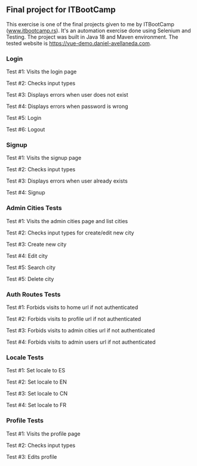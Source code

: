 ## Final project for ITBootCamp 
This exercise is one of the final projects given to me by ITBootCamp (www.itbootcamp.rs). It's an automation exercise done using Selenium and Testing. 
The project was built in  Java 18 and Maven environment. 
The tested website is https://vue-demo.daniel-avellaneda.com.

### Login

Test #1: Visits the login page

Test #2: Checks input types

Test #3: Displays errors when user does not exist

Test #4: Displays errors when password is wrong

Test #5: Login

Test #6: Logout

### Signup

Test #1: Visits the signup page

Test #2: Checks input types

Test #3: Displays errors when user already exists

Test #4: Signup

### Admin Cities Tests

Test #1: Visits the admin cities page and list cities

Test #2: Checks input types for create/edit new city

Test #3: Create new city

Test #4: Edit city

Test #5: Search city

Test #5: Delete city

### Auth Routes Tests

Test #1: Forbids visits to home url if not authenticated

Test #2: Forbids visits to profile url if not authenticated

Test #3: Forbids visits to admin cities url if not authenticated

Test #4: Forbids visits to admin users url if not authenticated

### Locale Tests

Test #1: Set locale to ES

Test #2: Set locale to EN

Test #3: Set locale to CN

Test #4: Set locale to FR

### Profile Tests

Test #1: Visits the profile page

Test #2: Checks input types

Test #3: Edits profile
